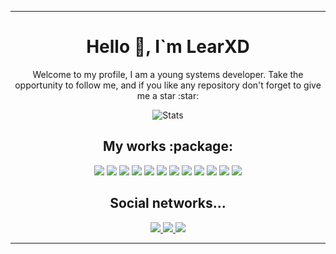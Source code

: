 <hr>
<h1 align="center"> Hello 👋, I`m LearXD </h1>
<p align="center"> Welcome to my profile, I am a young systems developer. Take the opportunity to follow me, and if you like any repository don't forget to give me a star :star: </p>

<div align="center"> 

![Stats](https://github-readme-stats.vercel.app/api?username=LearXD&theme=vue-dark&show_icons=true&count_private=true&include_all_commits=true) 

</div>

<h2 align="center"> My works :package: </h1> 

<p align="center">
<img src="https://img.shields.io/badge/JavaScript-F7DF1E?style=for-the-badge&logo=javascript&logoColor=black"/>
<img src="https://img.shields.io/badge/TypeScript-007ACC?style=for-the-badge&logo=typescript&logoColor=white"/>
<img src="https://img.shields.io/badge/Java-ED8B00?style=for-the-badge&logo=java&logoColor=white"/>
<img src="https://img.shields.io/badge/Kotlin-0095D5?style=for-the-badge&logo=kotlin&logoColor=white"/>
<img src="https://img.shields.io/badge/PHP-777BB4?style=for-the-badge&logo=php&logoColor=white"/>
<img src="https://img.shields.io/badge/MySQL-00000F?style=for-the-badge&logo=mysql&logoColor=white"/>
<img src="https://img.shields.io/badge/SQLite-07405E?style=for-the-badge&logo=sqlite&logoColor=white"/>
<img src="https://img.shields.io/badge/MongoDB-4EA94B?style=for-the-badge&logo=mongodb&logoColor=white"/>
<img src="https://img.shields.io/badge/Perl-39457E?style=for-the-badge&logo=perl&logoColor=white"/>
<img src="https://img.shields.io/badge/Delphi-B22222?style=for-the-badge&logo=delphi&logoColor=white"/>
<img src="https://img.shields.io/badge/Node.js-43853D?style=for-the-badge&logo=node.js&logoColor=white"/>
<img src="https://img.shields.io/badge/React_Native-20232A?style=for-the-badge&logo=react&logoColor=61DAFB"/>
</p>

<h2 align="center"> Social networks... </h1> 

<p align="center">
<a href="https://twitter.com/XDLear"> <img src="https://img.shields.io/badge/Twitter-1DA1F2?style=for-the-badge&logo=twitter&logoColor=white"/> </a>
<a href="https://youtube.com/c/LearXD%E4%B9%A1"> <img src="https://img.shields.io/badge/YouTube-FF0000?style=for-the-badge&logo=youtube&logoColor=white"/> </a>
<a href="http://discord.learxd.studio"> <img src="https://img.shields.io/badge/Discord-7289DA?style=for-the-badge&logo=discord&logoColor=white"/> </a>
</p>

<hr>
